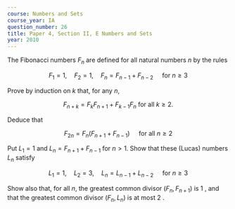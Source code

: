 ```yaml
---
course: Numbers and Sets
course_year: IA
question_number: 26
title: Paper 4, Section II, E Numbers and Sets
year: 2010
---
```




The Fibonacci numbers $F_{n}$ are defined for all natural numbers $n$ by the rules

$$F_{1}=1, \quad F_{2}=1, \quad F_{n}=F_{n-1}+F_{n-2} \quad \text { for } n \geqslant 3$$

Prove by induction on $k$ that, for any $n$,

$$F_{n+k}=F_{k} F_{n+1}+F_{k-1} F_{n} \text { for all } k \geqslant 2 \text {. }$$

Deduce that

$$F_{2 n}=F_{n}\left(F_{n+1}+F_{n-1}\right) \quad \text { for all } n \geqslant 2$$

Put $L_{1}=1$ and $L_{n}=F_{n+1}+F_{n-1}$ for $n>1$. Show that these (Lucas) numbers $L_{n}$ satisfy

$$L_{1}=1, \quad L_{2}=3, \quad L_{n}=L_{n-1}+L_{n-2} \quad \text { for } n \geqslant 3$$

Show also that, for all $n$, the greatest common divisor $\left(F_{n}, F_{n+1}\right)$ is 1 , and that the greatest common divisor $\left(F_{n}, L_{n}\right)$ is at most 2 .